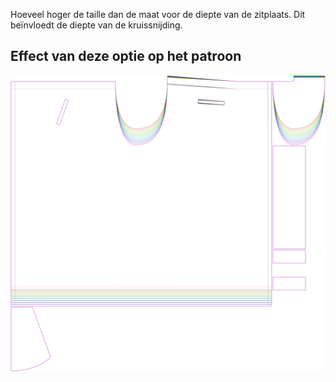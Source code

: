 Hoeveel hoger de taille dan de maat voor de diepte van de zitplaats. Dit beïnvloedt de diepte van de kruissnijding.



## Effect van deze optie op het patroon
![Deze afbeelding toont het effect van deze optie door meerdere varianten die een andere waarde hebben voor deze optie te vervangen](waralee_waistraise_sample.svg "Effect van deze optie op het patroon")